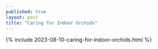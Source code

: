 ```yaml
---
published: true
layout: post
title: "Caring for Indoor Orchids"
---
```

{% include 2023-08-10-caring-for-indoor-orchids.html %}
